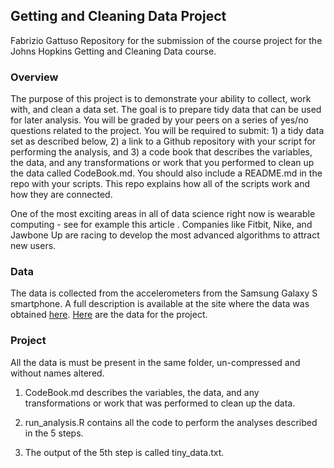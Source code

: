 ## Getting and Cleaning Data Project

Fabrizio Gattuso
Repository for the submission of the course project for the Johns Hopkins Getting and Cleaning Data course.

### Overview

The purpose of this project is to demonstrate your ability to collect, work with, and clean a data set. The goal is to prepare tidy data that can be used for later analysis. You will be graded by your peers on a series of yes/no questions related to the project. You will be required to submit: 1) a tidy data set as described below, 2) a link to a Github repository with your script for performing the analysis, and 3) a code book that describes the variables, the data, and any transformations or work that you performed to clean up the data called CodeBook.md. You should also include a README.md in the repo with your scripts. This repo explains how all of the scripts work and how they are connected.  

One of the most exciting areas in all of data science right now is wearable computing - see for example this article . Companies like Fitbit, Nike, and Jawbone Up are racing to develop the most advanced algorithms to attract new users.

### Data

The data is collected from the accelerometers from the Samsung Galaxy S smartphone. A full description is available at the site where the data was obtained [here](http://archive.ics.uci.edu/ml/datasets/Human+Activity+Recognition+Using+Smartphones). [Here](https://d396qusza40orc.cloudfront.net/getdata%2Fprojectfiles%2FUCI%20HAR%20Dataset.zip) are the data for the project.

### Project

All the data is must be present in the same folder, un-compressed and without names altered.

1. CodeBook.md describes the variables, the data, and any transformations or work that was performed to clean up the data.

2. run_analysis.R contains all the code to perform the analyses described in the 5 steps.

3. The output of the 5th step is called tiny_data.txt.